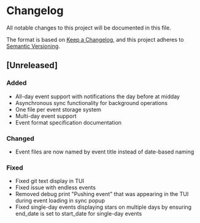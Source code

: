 # Changelog

All notable changes to this project will be documented in this file.

The format is based on [Keep a Changelog](https://keepachangelog.com/en/1.0.0/),
and this project adheres to [Semantic Versioning](https://semver.org/spec/v2.0.0.html).

## [Unreleased]

### Added
- All-day event support with notifications the day before at midday
- Asynchronous sync functionality for background operations
- One file per event storage system
- Multi-day event support
- Event format specification documentation

### Changed
- Event files are now named by event title instead of date-based naming

### Fixed
- Fixed git text display in TUI
- Fixed issue with endless events
- Removed debug print "Pushing event" that was appearing in the TUI during event loading in sync popup
- Fixed single-day events displaying stars on multiple days by ensuring end_date is set to start_date for single-day events